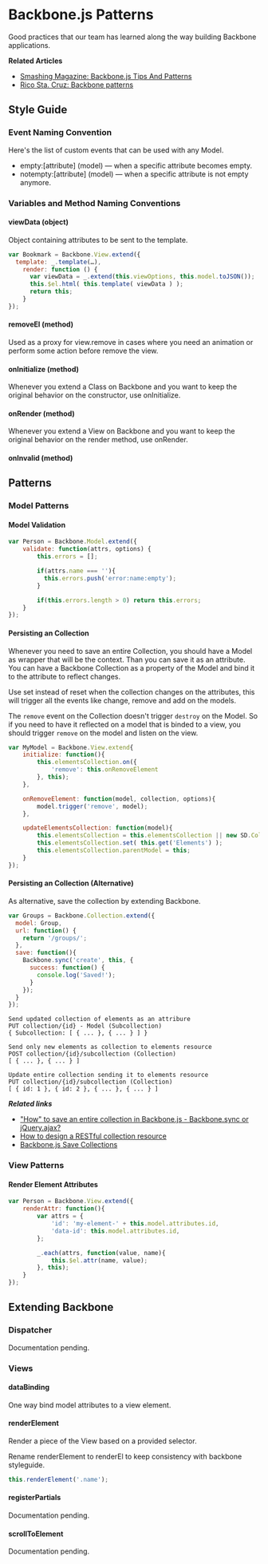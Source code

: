 Backbone.js Patterns
===================

Good practices that our team has learned along the way building Backbone applications.

**Related Articles**

* [Smashing Magazine: Backbone.js Tips And Patterns](http://coding.smashingmagazine.com/2013/08/09/backbone-js-tips-patterns/)
* [Rico Sta. Cruz: Backbone patterns](http://ricostacruz.com/backbone-patterns/)

## Style Guide

### Event Naming Convention

Here's the list of custom events that can be used with any Model.

* empty:\[attribute\] (model) — when a specific attribute becomes empty.
* notempty:\[attribute\] (model) — when a specific attribute is not empty anymore.

### Variables and Method Naming Conventions

#### viewData (object)

Object containing attributes to be sent to the template.

```js
var Bookmark = Backbone.View.extend({
  template: _.template(…),
    render: function () {
      var viewData = _.extend(this.viewOptions, this.model.toJSON());
      this.$el.html( this.template( viewData ) );
      return this;
    }
});
```

#### removeEl (method)

Used as a proxy for view.remove in cases where you need an animation or perform some action before remove the view.

#### onInitialize (method)

Whenever you extend a Class on Backbone and you want to keep the original behavior on the constructor, use onInitialize.

#### onRender (method)

Whenever you extend a View on Backbone and you want to keep the original behavior on the render method, use onRender.

#### onInvalid (method)

## Patterns

### Model Patterns

#### Model Validation

```js
var Person = Backbone.Model.extend({
	validate: function(attrs, options) {
		this.errors = [];

		if(attrs.name === ''){
		  this.errors.push('error:name:empty');
		}

		if(this.errors.length > 0) return this.errors;
	}
});
```

#### Persisting an Collection

Whenever you need to save an entire Collection, you should have a Model as wrapper that will be the context. Than you can save it as an attribute. You can have a Backbone Collection as a property of the Model and bind it to the attribute to reflect changes.

Use set instead of reset when the collection changes on the attributes, this will trigger all the events like change, remove and add on the models.

The `remove` event on the Collection doesn't trigger `destroy` on the Model. So if you need to have it reflected on a model that is binded to a view, you should trigger `remove` on the model and listen on the view.

```js
var MyModel = Backbone.View.extend{    
	initialize: function(){
	    this.elementsCollection.on({
	        'remove': this.onRemoveElement
	    }, this);
	},	

    onRemoveElement: function(model, collection, options){
        model.trigger('remove', model);
    },

    updateElementsCollection: function(model){
        this.elementsCollection = this.elementsCollection || new SD.Collection.ErfxElement();
        this.elementsCollection.set( this.get('Elements') );
        this.elementsCollection.parentModel = this;
    }
});
```

#### Persisting an Collection (Alternative)

As alternative, save the collection by extending Backbone.

```js
var Groups = Backbone.Collection.extend({
  model: Group,
  url: function() {
    return '/groups/'; 
  },
  save: function(){
    Backbone.sync('create', this, {
      success: function() {
        console.log('Saved!');
      }
    });
  }
});
```

```
Send updated collection of elements as an attribure
PUT collection/{id} - Model (Subcollection)
{ Subcollection: [ { ... }, { ... } ] }

Send only new elements as collection to elements resource
POST collection/{id}/subcollection (Collection)
[ { ... }, { ... } ]

Update entire collection sending it to elements resource
PUT collection/{id}/subcollection (Collection)
[ { id: 1 }, { id: 2 }, { ... }, { ... } ]
```

***Related links***

* ["How" to save an entire collection in Backbone.js - Backbone.sync or jQuery.ajax?](http://stackoverflow.com/questions/6879138/how-to-save-an-entire-collection-in-backbone-js-backbone-sync-or-jquery-ajax)
* [How to design a RESTful collection resource](http://stackoverflow.com/questions/2810652/how-to-design-a-restful-collection-resource)
* [Backbone.js Save Collections](http://c2journal.com/2013/03/23/backbone-js-save-collections/)

### View Patterns

#### Render Element Attributes

```js
var Person = Backbone.View.extend({	
	renderAttr: function(){
		var attrs = {
			'id': 'my-element-' + this.model.attributes.id,
			'data-id': this.model.attributes.id,
		};

		_.each(attrs, function(value, name){
			this.$el.attr(name, value);
		}, this);
	}
});
```

## Extending Backbone

### Dispatcher

Documentation pending.

### Views

#### dataBinding

One way bind model attributes to a view element.

#### renderElement

Render a piece of the View based on a provided selector.

Rename renderElement to renderEl to keep consistency with backbone styleguide.

```js
this.renderElement('.name');
```

#### registerPartials

Documentation pending.

#### scrollToElement

Documentation pending.

